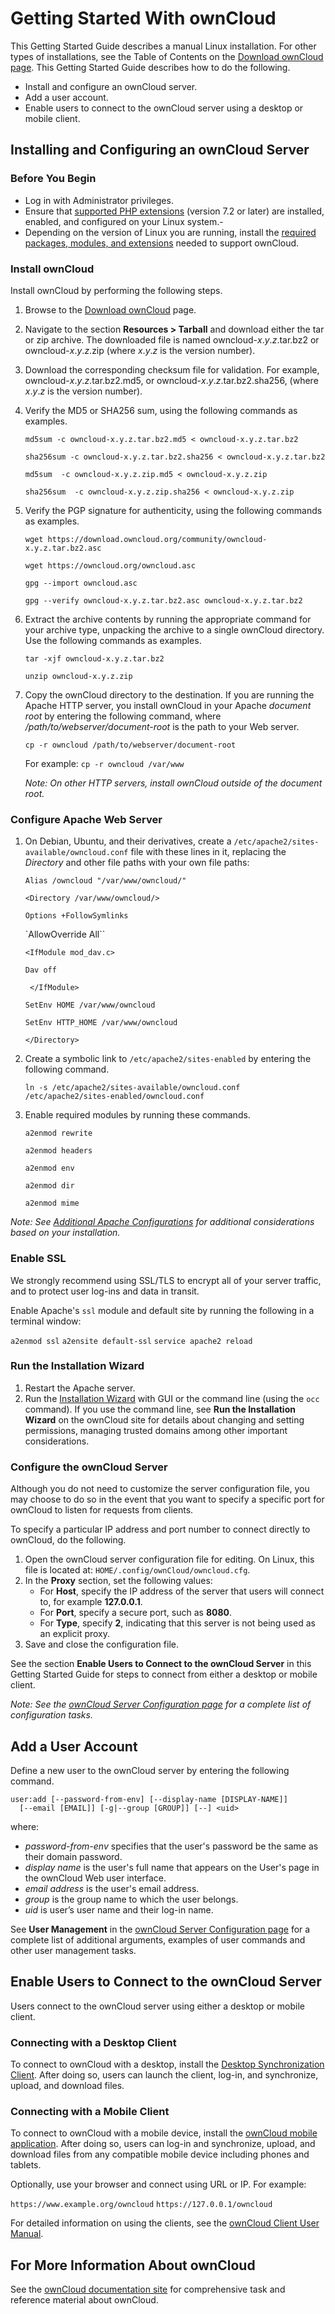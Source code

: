 # Getting Started With ownCloud #

This Getting Started Guide describes a manual Linux installation. For other types of installations, see the Table of Contents on the [Download ownCloud page](https://owncloud.org/download/). This Getting Started Guide describes how to do the following.

- Install and configure an ownCloud server.
- Add a user account.
- Enable users to connect to the ownCloud server using a desktop or mobile client. 

## Installing and Configuring an ownCloud Server ##

### Before You Begin ###

- Log in with Administrator privileges.
- Ensure that [supported PHP extensions](https://doc.owncloud.org/server/10.0/admin_manual/installation/source_installation.html#prerequisites) (version 7.2 or later) are installed, enabled, and configured on your Linux system.- 
- Depending on the version of Linux you are running, install the [required packages, modules, and extensions](https://doc.owncloud.org/server/10.0/admin_manual/installation/source_installation.html#ubuntu-installation-label) needed to support ownCloud.

### Install ownCloud

Install ownCloud by performing the following steps.

1. Browse to the [Download ownCloud](https://owncloud.org/download/) page.
2. Navigate to the section **Resources > Tarball** and download either the tar or zip archive. The downloaded file is named owncloud-*x*.*y*.*z*.tar.bz2 or owncloud-*x*.*y*.*z*.zip (where *x*.*y*.*z* is the version number).
3. Download the corresponding checksum file for validation. For example, owncloud-*x*.*y*.*z*.tar.bz2.md5, or owncloud-*x*.*y*.*z*.tar.bz2.sha256, (where *x*.*y*.*z* is the version number).
4. Verify the MD5 or SHA256 sum, using the following commands as examples.     

	 
	``md5sum -c owncloud-x.y.z.tar.bz2.md5 < owncloud-x.y.z.tar.bz2``

	``sha256sum -c owncloud-x.y.z.tar.bz2.sha256 < owncloud-x.y.z.tar.bz2``

    ``md5sum  -c owncloud-x.y.z.zip.md5 < owncloud-x.y.z.zip``

    ``sha256sum  -c owncloud-x.y.z.zip.sha256 < owncloud-x.y.z.zip``
	

1. Verify the PGP signature for authenticity, using the following commands as examples.

     
    ``wget https://download.owncloud.org/community/owncloud-x.y.z.tar.bz2.asc``

    ``wget https://owncloud.org/owncloud.asc``

    ``gpg --import owncloud.asc``

    ``gpg --verify owncloud-x.y.z.tar.bz2.asc owncloud-x.y.z.tar.bz2``
  
1. Extract the archive contents by running the appropriate  command for your archive type, unpacking the archive to a single ownCloud directory. Use the following commands as examples.

	``tar -xjf owncloud-x.y.z.tar.bz2``

	``unzip owncloud-x.y.z.zip``


1. Copy the ownCloud directory to the destination. If you are running the Apache HTTP server, you install ownCloud in your Apache *document root* by entering the following command, where */path/to/webserver/document-root* is the path to your Web server.  

	``cp -r owncloud /path/to/webserver/document-root``

	For example: ``cp -r owncloud /var/www``

	*Note: On other HTTP servers, install ownCloud outside of the document root.*

### Configure Apache Web Server


1. On Debian, Ubuntu, and their derivatives, create a ``/etc/apache2/sites-available/owncloud.conf`` file with these lines in it, replacing the *Directory* and other file paths with your own file paths:

	``Alias /owncloud "/var/www/owncloud/"``
	
	``<Directory /var/www/owncloud/>``
	
	``Options +FollowSymlinks``
	
	`AllowOverride All``
	
	``<IfModule mod_dav.c>``
	
	``Dav off``
	
	`` </IfModule>``
	
	``SetEnv HOME /var/www/owncloud``
	
	``SetEnv HTTP_HOME /var/www/owncloud``
	
	``</Directory>``

1. Create a symbolic link to ``/etc/apache2/sites-enabled`` by entering the following command.

	``ln -s /etc/apache2/sites-available/owncloud.conf /etc/apache2/sites-enabled/owncloud.conf``

1. Enable required modules by running these commands.

    ``a2enmod rewrite``

    ``a2enmod headers``

    ``a2enmod env``

    ``a2enmod dir``

    ``a2enmod mime``

*Note: See [Additional Apache Configurations](https://doc.owncloud.org/server/10.0/admin_manual/installation/source_installation.html#install-owncloud)  for additional considerations based on your installation.*

### Enable SSL

We strongly recommend using SSL/TLS to encrypt all of your server traffic, and to protect user log-ins and data in transit.

Enable Apache's ``ssl`` module and default site by running the following in a terminal window:

``a2enmod ssl``
``a2ensite default-ssl``
``service apache2 reload``

### Run the Installation Wizard

1. Restart the Apache server.
2. Run the [Installation Wizard](https://doc.owncloud.org/server/10.0/admin_manual/installation/installation_wizard.html) with GUI or the command line (using the ``occ`` command). If you use the command line, see **Run the Installation Wizard** on the ownCloud site for details about changing and setting permissions, managing trusted domains among other important considerations.  

### Configure the ownCloud Server

Although you do not need to customize the server configuration file, you may choose to do so in the event that you want to specify a specific port for ownCloud to listen for requests from clients.

To specify a particular IP address and port number to connect directly to ownCloud, do the following.

1. Open the ownCloud server configuration file for editing. On Linux, this file is located at:  ``HOME/.config/ownCloud/owncloud.cfg``.
2. In the **Proxy** section, set the following values:
	- For **Host**, specify the IP address of the server that users will connect to, for example **127.0.0.1**.
	- For **Port**, specify a secure port, such as **8080**. 
	- For **Type**, specify **2**, indicating that this server is not being used as an explicit proxy.
2. Save and close the configuration file.

See the section **Enable Users to Connect to the ownCloud Server** in this Getting Started Guide for steps to connect from either a desktop or mobile client.

*Note: See the [ownCloud Server Configuration page](https://doc.owncloud.org/server/10.0/admin_manual/configuration/server/index.html) for a complete list of configuration tasks.*

## Add a User Account

Define a new user to the ownCloud server by entering the following command. 

	user:add [--password-from-env] [--display-name [DISPLAY-NAME]] 
      [--email [EMAIL]] [-g|--group [GROUP]] [--] <uid>


	
where:

-	*password-from-env* specifies that the user's password be the same as their domain password.
- 	*display name* is the user's  full name that appears on the User's page in the ownCloud Web user interface.
- 	*email address* is the user's email address.
- 	*group* is the group name to which the user belongs.
- 	*uid* is user’s user name and their log-in name.
	
See **User Management** in the [ownCloud Server Configuration page](https://doc.owncloud.org/server/10.0/admin_manual/configuration/user/index.html) for a complete list of additional arguments, examples of user commands and other user management tasks.

## Enable Users to Connect to the ownCloud Server

Users connect to the ownCloud server using either a desktop or mobile client.

### Connecting with a Desktop Client

To connect to ownCloud with a desktop, install the [Desktop Synchronization Client](https://doc.owncloud.org/desktop/2.5/installing.html). After doing so, users can launch the client, log-in, and synchronize, upload, and download files.

### Connecting with a Mobile Client

To connect to ownCloud with a mobile device, install the [ownCloud mobile application](https://owncloud.com/apps/).  After doing so, users can log-in and synchronize, upload, and download files from any compatible mobile device including phones and tablets.

Optionally, use your browser and connect using URL or IP. For example:

``https://www.example.org/owncloud``
``https://127.0.0.1/owncloud``


For detailed information on using the clients, see the [ownCloud Client User Manual](https://doc.owncloud.org/server/8.2/user_manual/files/access_webdav.html).


## For More Information About ownCloud 

See the [ownCloud documentation site](https://doc.owncloud.org/server/index.html) for comprehensive task and reference material about ownCloud.
